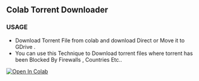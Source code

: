 ## Colab Torrent Downloader

### USAGE 

- Download Torrent File from colab and download Direct or Move it to GDrive . 
- You can use this Technique to Download torrent files where torrent has been Blocked By Firewalls , Countries Etc..

[![Open In Colab](https://colab.research.google.com/assets/colab-badge.svg)](https://colab.research.google.com/drive/1GuWfA-tc_I_ZrkXzy2VJbf_V-4bV6WFU?usp=sharing)

